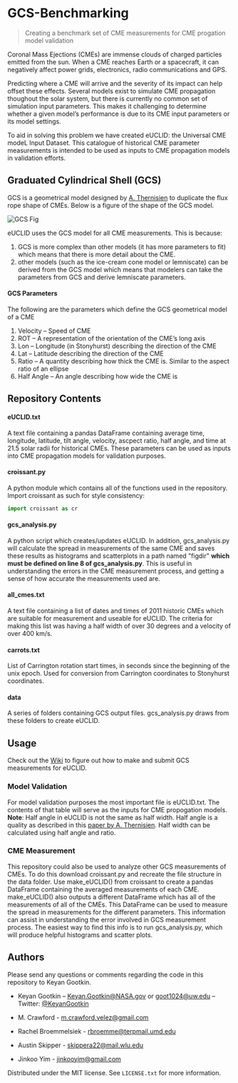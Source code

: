 # GCS-Benchmarking
> Creating a benchmark set of CME measurements for CME progation model validation

Coronal Mass Ejections (CMEs) are immense clouds of charged particles emitted from the sun. When a CME reaches Earth or a spacecraft, it can negatively affect power grids, electronics, radio communications and GPS.

Predicting where a CME will arrive and the severity of its impact can help offset these effects. Several models exist to simulate CME propagation thoughout the solar system, but there is currently no common set of simulation input parameters. This makes it challenging to determine whether a given model’s performance is due to its CME input parameters or its model settings.

To aid in solving this problem we have created eUCLID: the Universal CME modeL Input Dataset. This catalogue of historical CME parameter measurements is intended to be used as inputs to CME propagation models in validation efforts.


## Graduated Cylindrical Shell (GCS)

GCS is a geometrical model designed by [A. Thernisien](http://iopscience.iop.org/article/10.1088/0067-0049/194/2/33/meta) to duplicate the flux rope shape of CMEs. Below is a figure of the shape of the GCS model.

![GCS Fig](http://cdn.iopscience.com/images/0067-0049/194/2/33/Full/apjs389854f1_lr.jpg)

eUCLID uses the GCS model for all CME measurements. This is because:
1) GCS is more complex than other models (it has more parameters to fit) which means that there is more detail about the CME.
2) other models (such as the ice-cream cone model or lemniscate) can be derived from the GCS model which means that modelers can take the parameters from GCS and derive lemniscate parameters.

#### GCS Parameters

The following are the parameters which define the GCS geometrical model of a CME

1. Velocity – Speed of CME
2. ROT – A representation of the orientation of the CME’s long axis
3. Lon – Longitude (in Stonyhurst) describing the direction of the CME
4. Lat – Latitude describing the direction of the CME
5. Ratio – A quantity describing how thick the CME is. Similar to the aspect ratio of an ellipse
6. Half Angle – An angle describing how wide the CME is 


## Repository Contents

#### eUCLID.txt

A text file containing a pandas DataFrame containing average time, longitude, latitude, tilt angle, velocity, ascpect ratio, half angle, and time at 21.5 solar radii for historical CMEs. These parameters can be used as inputs into CME propagation models for validation purposes.

#### croissant.py

A python module which contains all of the functions used in the repository. Import croissant as such for style consistency: 
```python
import croissant as cr
```

#### gcs_analysis.py

A python script which creates/updates eUCLID. In addition, gcs_analysis.py will calculate the spread in measurements of the same CME and saves these results as histograms and scatterplots in a path named "figdir" __which must be defined on line 8 of gcs_analysis.py__. This is useful in understanding the errors in the CME measurement process, and getting a sense of how accurate the measurements used are.

#### all_cmes.txt 

A text file containing a list of dates and times of 2011 historic CMEs which are suitable for measurement and useable for eUCLID. The criteria for making this list was having a half width of over 30 degrees and a velocity of over 400 km/s.

#### carrots.txt

List of Carrington rotation start times, in seconds since the beginning of the unix epoch. Used for conversion from Carrington coordinates to Stonyhurst coordinates.

#### data 

A series of folders containing GCS output files. gcs_analysis.py draws from these folders to create eUCLID. 


## Usage

Check out the [Wiki](https://github.com/KeyanGootkin/GCS-Benchmarking/wiki/Making-Measurements-for-eUCLID) to figure out how to make and submit GCS measurements for eUCLID.

### Model Validation

For model validation purposes the most important file is eUCLID.txt. The contents of that table will serve as the inputs for CME propogation models. __Note__: Half angle in eUCLID is not the same as half width. Half angle is a quality as described in this [paper by A. Thernisien](http://iopscience.iop.org/article/10.1088/0067-0049/194/2/33/meta). Half width can be calculated using half angle and ratio.

### CME Measurement

This repository could also be used to analyze other GCS measurements of CMEs. To do this download croissant.py and recreate the file structure in the data folder. Use make_eUCLID() from croissant to create a pandas DataFrame containing the averaged measurements of each CME. make_eUCLID() also outputs a different DataFrame which has all of the measurements of all of the CMEs. This DataFrame can be used to measure the spread in measurements for the different parameters. This information can assist in understanding the error involved in GCS measurement process. The easiest way to find this info is to run gcs_analysis.py, which will produce helpful histograms and scatter plots.

## Authors

Please send any questions or comments regarding the code in this repository to Keyan Gootkin.

* Keyan Gootkin – Keyan.Gootkin@NASA.gov or goot1024@uw.edu – Twitter: [@KeyanGootkin](https://twitter.com/KeyanGootkin) 

* M. Crawford - m.crawford.velez@gmail.com

* Rachel Broemmelsiek - rbroemme@terpmail.umd.edu

* Austin Skipper - skippera22@mail.wlu.edu

* Jinkoo Yim - jinkooyim@gmail.com



Distributed under the MIT license. See ``LICENSE.txt`` for more information.


<!-- Markdown link & img dfn's -->
[npm-image]: https://img.shields.io/npm/v/datadog-metrics.svg?style=flat-square
[npm-url]: https://npmjs.org/package/datadog-metrics
[npm-downloads]: https://img.shields.io/npm/dm/datadog-metrics.svg?style=flat-square
[travis-image]: https://img.shields.io/travis/dbader/node-datadog-metrics/master.svg?style=flat-square
[travis-url]: https://travis-ci.org/dbader/node-datadog-metrics
[wiki]: https://github.com/yourname/yourproject/wiki
